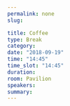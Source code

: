 ```yaml
---
permalink: none
slug:

title: Coffee
type: Break
category:
date: "2018-09-19"
time: "14:45"
time_slot: "14:45"
duration:
room: Pavilion
speakers:
summary:
---
```

